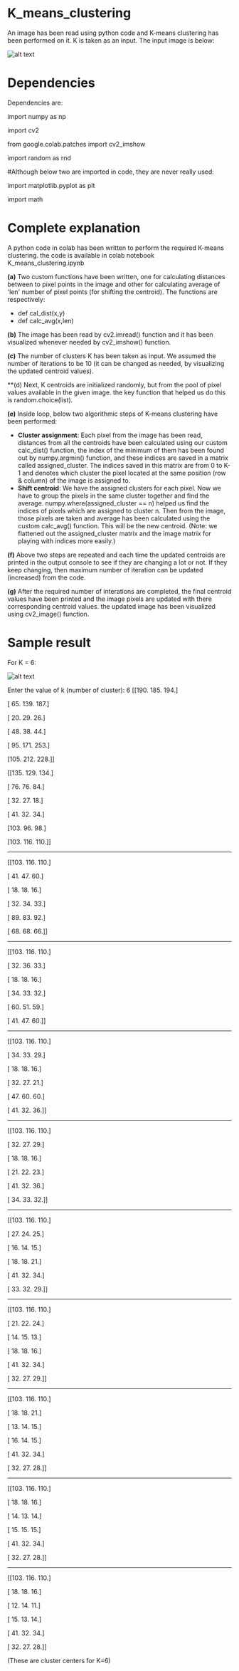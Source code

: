 # K_means_clustering
An image has been read using python code and K-means clustering has been performed on it. K is taken as an input. The input image is below:

![alt text](https://github.com/Zobaer/K_means_clustering/blob/main/input.png)

# Dependencies

Dependencies are:

import numpy as np

import cv2

from google.colab.patches import cv2_imshow

import random as rnd

#Although below two are imported in code, they are never really used:

import matplotlib.pyplot as plt

import math

# Complete explanation

A python code in colab has been written to perform the required K-means clustering. the code is available in colab notebook K_means_clustering.ipynb

**(a)** Two custom functions have been written, one for calculating distances between to pixel points in the image and other for calculating average of 'len' number of pixel points (for shifting the centroid). The functions are respectively:

- def cal_dist(x,y)
- def calc_avg(x,len)

**(b)** The image has been read by cv2.imread() function and it has been visualized whenever needed by cv2_imshow() function.

**(c)** The number of clusters K has been taken as input. We assumed the number of iterations to be 10 (it can be changed as needed, by visualizing the updated centroid values).

**(d) Next, K centroids are initialized randomly, but from the pool of pixel values available in the given image. the key function that helped us do this is random.choice(list).

**(e)** Inside loop, below two algorithmic steps of K-means clustering have been performed:

 - **Cluster assignment**: Each pixel from the image has been read, distances from all the centroids have been calculated using our custom calc_dist() function, the index of the minimum of them has been found out by numpy.argmin() function, and these indices are saved in a matrix called assigned_cluster. The indices saved in this matrix are from 0 to K-1 and denotes which cluster the pixel located at the same position (row & column) of the image is assigned to.
 - **Shift centroid**: We have the assigned clusters for each pixel. Now we have to group the pixels in the same cluster together and find the average. numpy.where(assigned_cluster == n) helped us find the indices of pixels which are assigned to cluster n. Then from the image, those pixels are taken and average has been calculated using the custom calc_avg() function. This will be the new centroid. (Note: we flattened out the assigned_cluster matrix and the image matrix for playing with indices more easily.)

**(f)** Above two steps are repeated and each time the updated centroids are printed in the output console to see if they are changing a lot or not. If they keep changing, then maximum number of iteration can be updated (increased) from the code.

**(g)** After the required number of interations are completed, the final centroid values have been printed and the image pixels are updated with there corresponding centroid values. the updated image has been visualized using cv2_image() function.

# Sample result
For K = 6:

![alt text](https://github.com/Zobaer/K_means_clustering/blob/main/input.png)

Enter the value of k (number of cluster): 6
[[190. 185. 194.]

[ 65. 139. 187.]

[ 20. 29. 26.]

[ 48. 38. 44.]

[ 95. 171. 253.]

[105. 212. 228.]]



[[135. 129. 134.]

[ 76. 76. 84.]

[ 32. 27. 18.]

[ 41. 32. 34.]

[103. 96. 98.]

[103. 116. 110.]]

_______________________________________


[[103. 116. 110.]

[ 41. 47. 60.]

[ 18. 18. 16.]

[ 32. 34. 33.]

[ 89. 83. 92.]

[ 68. 68. 66.]]

_______________________________________


[[103. 116. 110.]

[ 32. 36. 33.]

[ 18. 18. 16.]

[ 34. 33. 32.]

[ 60. 51. 59.]

[ 41. 47. 60.]]

__________________________________________

[[103. 116. 110.]

[ 34. 33. 29.]

[ 18. 18. 16.]

[ 32. 27. 21.]

[ 47. 60. 60.]

[ 41. 32. 36.]]

__________________________________________


[[103. 116. 110.]

[ 32. 27. 29.]

[ 18. 18. 16.]

[ 21. 22. 23.]

[ 41. 32. 36.]

[ 34. 33. 32.]]

___________________________________________

[[103. 116. 110.]

[ 27. 24. 25.]

[ 16. 14. 15.]

[ 18. 18. 21.]

[ 41. 32. 34.]

[ 33. 32. 29.]]

______________________________________________

[[103. 116. 110.]

[ 21. 22. 24.]

[ 14. 15. 13.]

[ 18. 18. 16.]

[ 41. 32. 34.]

[ 32. 27. 29.]]

______________________________________________


[[103. 116. 110.]

[ 18. 18. 21.]

[ 13. 14. 15.]

[ 16. 14. 15.]

[ 41. 32. 34.]

[ 32. 27. 28.]]

_______________________________________________

[[103. 116. 110.]

[ 18. 18. 16.]

[ 14. 13. 14.]

[ 15. 15. 15.]

[ 41. 32. 34.]

[ 32. 27. 28.]]

______________________________________________


[[103. 116. 110.]

[ 18. 18. 16.]

[ 12. 14. 11.]

[ 15. 13. 14.]

[ 41. 32. 34.]

[ 32. 27. 28.]]

(These are cluster centers for K=6)



